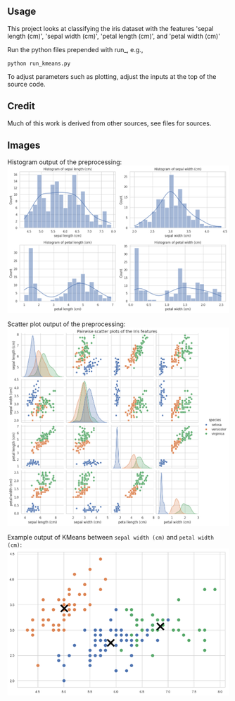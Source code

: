 ## Usage
This project looks at classifying the iris dataset with the features 'sepal length (cm)', 'sepal width (cm)', 'petal length (cm)', and 'petal width (cm)'

Run the python files prepended with run_, e.g.,
```
python run_kmeans.py
```
To adjust parameters such as plotting, adjust the inputs at the top of the source code.

## Credit
Much of this work is derived from other sources, see files for sources.

## Images
Histogram output of the preprocessing:
![histograms](images/histograms.png "Histogram of the data")

Scatter plot output of the preprocessing:
![scatterplots](images/scatter-plots.png "Scatter plots of the data")

Example output of KMeans between `sepal width (cm)` and `petal width (cm)`:
![kmeans](images/kmeans.png "KMeans scatter plot - sepal width vs petal width")
